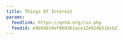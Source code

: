 ```yaml
---
title: Things Of Interest
params:
  feedlink: https://qntm.org/rss.php
  feedid: e9b94810ef0603b1ace12e924b51bcb2
---
```

